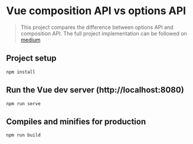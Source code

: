 # Vue composition API vs options API

> This project compares the difference between options API and composition API. The full project implementation can be followed on [medium](https://medium.com/@adeniyibella/a-small-project-to-show-the-difference-between-react-js-and-vue-js-45911bcafb94)

## Project setup

```
npm install
```

## Run the Vue dev server (http://localhost:8080)

```
npm run serve
```

## Compiles and minifies for production

```
npm run build
```
